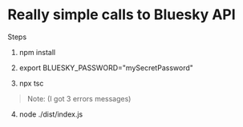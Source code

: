 # Really simple calls to Bluesky API

Steps

1. npm install

2. export BLUESKY_PASSWORD="mySecretPassword"

3. npx tsc

> Note: (I got 3 errors messages)

4. node ./dist/index.js
